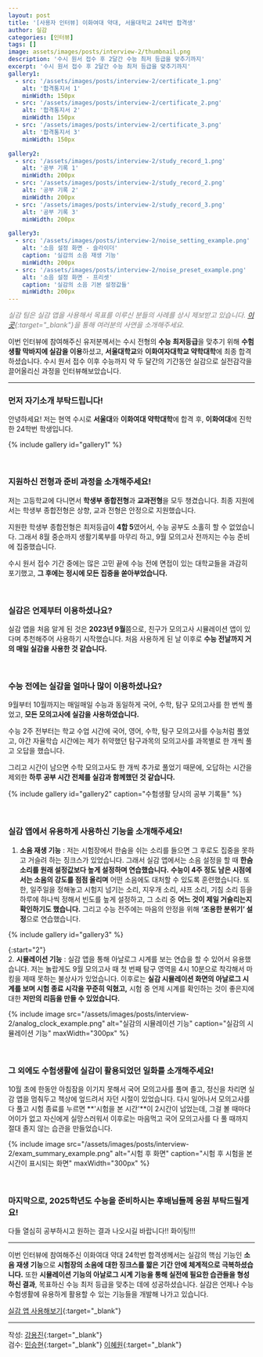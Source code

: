```yaml
---
layout: post
title: '[사용자 인터뷰] 이화여대 약대, 서울대학교 24학번 합격생'
author: 실감
categories: [인터뷰]
tags: []
image: assets/images/posts/interview-2/thumbnail.png
description: '수시 원서 접수 후 2달간 수능 최저 등급을 맞추기까지'
excerpt: '수시 원서 접수 후 2달간 수능 최저 등급을 맞추기까지'
gallery1:
  - src: '/assets/images/posts/interview-2/certificate_1.png'
    alt: '합격통지서 1'
    minWidth: 150px
  - src: '/assets/images/posts/interview-2/certificate_2.png'
    alt: '합격통지서 2'
    minWidth: 150px
  - src: '/assets/images/posts/interview-2/certificate_3.png'
    alt: '합격통지서 3'
    minWidth: 150px

gallery2:
  - src: '/assets/images/posts/interview-2/study_record_1.png'
    alt: '공부 기록 1'
    minWidth: 200px
  - src: '/assets/images/posts/interview-2/study_record_2.png'
    alt: '공부 기록 2'
    minWidth: 200px
  - src: '/assets/images/posts/interview-2/study_record_3.png'
    alt: '공부 기록 3'
    minWidth: 200px

gallery3:
  - src: '/assets/images/posts/interview-2/noise_setting_example.png'
    alt: '소음 설정 화면 - 슬라이더'
    caption: '실감의 소음 재생 기능'
    minWidth: 200px
  - src: '/assets/images/posts/interview-2/noise_preset_example.png'
    alt: '소음 설정 화면 - 프리셋'
    caption: '실감의 소음 기본 설정값들'
    minWidth: 200px
---
```


<span style="color:gray">_실감 팀은 실감 앱을 사용해서 목표를 이루신 분들의 사례를 상시 제보받고 있습니다. [이곳](https://forms.gle/foGQ2DYA8CPqvcMV6){:target="\_blank"}을 통해 여러분의 사연을 소개해주세요._</span>

이번 인터뷰에 참여해주신 유저분께서는 수시 전형의 **수능 최저등급**을 맞추기 위해 **수험생활 막바지에 실감을 이용**하셨고, **서울대학교**와 **이화여자대학교 약학대학**에 최종 합격하셨습니다. 수시 원서 접수 이후 수능까지 약 두 달간의 기간동안 실감으로 실전감각을 끌어올리신 과정을 인터뷰해보았습니다.

---

### 먼저 자기소개 부탁드립니다!

안녕하세요! 저는 현역 수시로 **서울대**와 **이화여대 약학대학**에 합격 후, **이화여대**에 진학한 24학번 학생입니다.

{% include gallery id="gallery1" %}

<br>

### 지원하신 전형과 준비 과정을 소개해주세요!

저는 고등학교에 다니면서 **학생부 종합전형**과 **교과전형**을 모두 챙겼습니다. 최종 지원에서는 학생부 종합전형은 상향, 교과 전형은 안정으로 지원했습니다.

지원한 학생부 종합전형은 최저등급이 **4합 5**였어서, 수능 공부도 소홀히 할 수 없었습니다. 그래서 8월 중순까지 생활기록부를 마무리 하고, 9월 모의고사 전까지는 수능 준비에 집중했습니다.

수시 원서 접수 기간 중에는 많은 고민 끝에 수능 전에 면접이 있는 대학교들을 과감히 포기했고, **그 후에는 정시에 모든 집중을 쏟아부었습니다.**

<br>

### 실감은 언제부터 이용하셨나요?

실감 앱을 처음 알게 된 것은 **2023년 9월**쯤으로, 친구가 모의고사 시뮬레이션 앱이 있다며 추천해주어 사용하기 시작했습니다. 처음 사용하게 된 날 이후로 **수능 전날까지 거의 매일 실감을 사용한 것 같습니다.**

<br>

### 수능 전에는 실감을 얼마나 많이 이용하셨나요?

9월부터 10월까지는 매일매일 수능과 동일하게 국어, 수학, 탐구 모의고사를 한 번씩 풀었고, **모든 모의고사에 실감을 사용하였습니다.**

수능 2주 전부터는 학교 수업 시간에 국어, 영어, 수학, 탐구 모의고사를 수능처럼 풀었고, 야간 자율학습 시간에는 제가 취약했던 탐구과목의 모의고사를 과목별로 한 개씩 풀고 오답을 했습니다.

그리고 시간이 남으면 수학 모의고사도 한 개씩 추가로 풀었기 때문에, 오답하는 시간을 제외한 **하루 공부 시간 전체를 실감과 함께했던 것 같습니다.**

{% include gallery id="gallery2" caption="수험생활 당시의 공부 기록들" %}

<br>

### 실감 앱에서 유용하게 사용하신 기능을 소개해주세요!

1. **소음 재생 기능** : 저는 시험장에서 한숨을 쉬는 소리를 들으면 그 후로도 집중을 못하고 거슬려 하는 징크스가 있었습니다. 그래서 실감 앱에서는 소음 설정을 할 때 **한숨 소리를 원래 설정값보다 높게 설정하며 연습했습니다.** **수능이 4주 정도 남은 시점에서는 소음의 강도를 점점 올리며** 어떤 소음에도 대처할 수 있도록 훈련했습니다.
   또한, 일주일을 정해놓고 시험지 넘기는 소리, 지우개 소리, 샤프 소리, 기침 소리 등을 하루에 하나씩 정해서 빈도를 높게 설정하고, 그 소리 중 **어느 것이 제일 거슬리는지 확인하기도 했습니다.**
   그리고 수능 전주에는 마음의 안정을 위해 **‘조용한 분위기’ 설정**으로 연습했습니다.

{% include gallery id="gallery3" %}

{:start="2"}  
2. **시뮬레이션 기능** : 실감 앱을 통해 아날로그 시계를 보는 연습을 할 수 있어서 유용했습니다.
저는 놀랍게도 9월 모의고사 때 첫 번째 탐구 영역을 4시 10분으로 착각해서 마킹을 제때 못하는 불상사가 있었습니다. 이후로는 **실감 시뮬레이션 화면의 아날로그 시계를 보며 시험 종료 시각을 꾸준히 익혔고,** 시험 중 언제 시계를 확인하는 것이 좋은지에 대한 **저만의 리듬을 만들 수 있었습니다.**

{% include image src="/assets/images/posts/interview-2/analog_clock_example.png" alt="실감의 시뮬레이션 기능" caption="실감의 시뮬레이션 기능" maxWidth="300px" %}

<br>

### 그 외에도 수험생활에 실감이 활용되었던 일화를 소개해주세요!

10월 초에 한동안 아침잠을 이기지 못해서 국어 모의고사를 풀며 졸고, 정신을 차리면 실감 앱을 멈춰두고 책상에 엎드려서 자던 시절이 있었습니다. 다시 일어나서 모의고사를 다 풀고 시험 종료를 누르면 **'시험을 본 시간'**이 2시간이 넘었는데, 그걸 볼 때마다 어이가 없고 자신에게 실망스러워서 이후로는 마음먹고 국어 모의고사를 다 풀 때까지 절대 졸지 않는 습관을 만들었습니다.

{% include image src="/assets/images/posts/interview-2/exam_summary_example.png" alt="시험 후 화면" caption="시험 후 시험을 본 시간이 표시되는 화면" maxWidth="300px" %}

<br>

### **마지막으로, 2025학년도 수능을 준비하시는 후배님들께 응원 부탁드릴게요!**

다들 열심히 공부하시고 원하는 결과 나오시길 바랍니다!! 화이팅!!!

---

이번 인터뷰에 참여해주신 이화여대 약대 24학번 합격생께서는 실감의 핵심 기능인 **소음 재생 기능**으로 **시험장의 소음에 대한 징크스를 짧은 기간 안에 체계적으로 극복하셨습니다.** 또한 **시뮬레이션 기능의 아날로그 시계 기능을 통해 실전에 필요한 습관들을 형성하신 결과**, 목표하신 수능 최저 등급을 맞추는 데에 성공하셨습니다. 실감은 언제나 수능 수험생활에 유용하게 활용할 수 있는 기능들을 개발해 나가고 있습니다.

[실감 앱 사용해보기](http://silgam.app/download){:target="\_blank"}

---

작성: [강용진](https://www.instagram.com/self_educator){:target="\_blank"}  
검수: [민승현](https://www.linkedin.com/in/seunghyunmin/){:target="\_blank"} [이혜원](https://www.instagram.com/hyermione_hyeranger/){:target="\_blank"}
